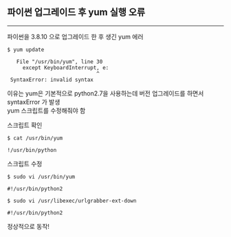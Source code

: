 ## 파이썬 업그레이드 후 yum 실행 오류

------------------------------------------------

파이썬을 3.8.10 으로 업그레이드 한 후 생긴 yum 에러
~~~
$ yum update

   File "/usr/bin/yum", line 30
     except KeyboardInterrupt, e:
                             ^
 SyntaxError: invalid syntax
~~~
  
이유는 yum은 기본적으로 python2.7을 사용하는데 버전 업그레이드를 하면서 syntaxError 가 발생  
yum 스크립트를 수정해줘야 함    
  
스크립트 확인
~~~
$ cat /usr/bin/yum

!/usr/bin/python
~~~

스크립트 수정
~~~
$ sudo vi /usr/bin/yum

#!/usr/bin/python2

$ sudo vi /usr/libexec/urlgrabber-ext-down

#!/usr/bin/python2
~~~    

정상적으로 동작! 
